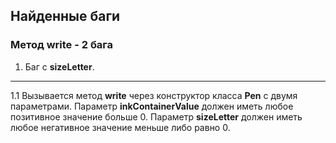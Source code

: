 Найденные баги
-----------------
### Метод write - 2 бага
1. Баг с **sizeLetter**.
---
  1.1 Вызывается метод **write** через конструктор класса **Pen** с двумя параметрами. Параметр **inkContainerValue** должен иметь любое      позитивное значение больше 0. Параметр **sizeLetter** должен иметь любое негативное значение меньше либо равно 0. 
